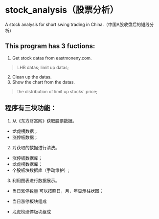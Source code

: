 # stock_analysis（股票分析）
A stock analysis for short swing trading in China.（中国A股收盘后的短线分析）

## This program has 3 fuctions:
1. Get stock datas from eastmoneny.com.
> LHB datas;
> limit up datas;
2. Clean up the datas.
3. Show the chart from the datas.
> the distribution of limit up stocks' price;

## 程序有三块功能：
1. 从《东方财富网》获取股票数据。
-   龙虎榜数据；
  - 涨停板数据；
  
2. 对获取的数据进行清洗。
  - 涨停板数据库；
  - 龙虎榜数据库；
  - 个股板块数据库（手动维护）;
  
3. 利用图表进行数据展示。
  - 当日涨停数量
    可以按照日，月，年显示柱状图；
    
  - 当日涨停板块组成
  - 龙虎榜涨停板块组成
  


